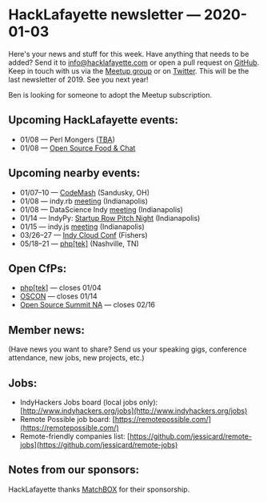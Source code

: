 # HackLafayette newsletter — 2020-01-03

Here's your news and stuff for this week. Have anything that needs to be added? Send it to info@hacklafayette.com or open a pull request on [GitHub](https://github.com/hacklafayette/newsletter). Keep in touch with us via the [Meetup group](https://www.meetup.com/hacklafayette/) or on [Twitter](https://twitter.com/hacklafayette).
This will be the last newsletter of 2019. See you next year!

Ben is looking for someone to adopt the Meetup subscription.



## Upcoming HackLafayette events:
* 01/08 — Perl Mongers ([TBA](https://www.meetup.com/hacklafayette/events/vkwlfpybccblb/))
* 01/08 — [Open Source Food & Chat](https://www.meetup.com/hacklafayette/events/fwnpjrybccblb/)


## Upcoming nearby events:
- 01/07–10 — [CodeMash](https://www.codemash.org/) (Sandusky, OH)
- 01/08 — indy.rb [meeting](https://www.meetup.com/indyrb/events/cfszxybccblb/) (Indianapolis)
- 01/08 — DataScience Indy [meeting](https://www.meetup.com/dsindy/events/bdkcwlybccblb/) (Indianapolis)
- 01/14 — IndyPy: [Startup Row Pitch Night](https://www.meetup.com/indypy/events/bxqbmqybccbsb/) (Indianapolis)
- 01/15 — indy.js [meeting](https://www.meetup.com/indyjs/events/rfhfjrybccbtb/) (Indianapolis)
- 03/26–27 — [Indy Cloud Conf](https://2020.indycloudconf.com/) (Fishers)
- 05/18–21 — [php[tek]](https://tek.phparch.com/) (Nashville, TN)

## Open CfPs:
* [php[tek]](https://sessionize.com/phptek-2020) — closes 01/04
* [OSCON](https://conferences.oreilly.com/oscon/oscon-or/public/cfp/781) — closes 01/14
* [Open Source Summit NA](https://events.linuxfoundation.org/open-source-summit-north-america/program/cfp/#overview) — closes 02/16

## Member news:

(Have news you want to share? Send us your speaking gigs, conference attendance, new jobs, new projects, etc.)

## Jobs:

- IndyHackers Jobs board (local jobs only): [http://www.indyhackers.org/jobs](http://www.indyhackers.org/jobs)
- Remote Possible job board: [https://remotepossible.com/](https://remotepossible.com/)
- Remote-friendly companies list: [https://github.com/jessicard/remote-jobs](https://github.com/jessicard/remote-jobs)

## Notes from our sponsors:

HackLafayette thanks [MatchBOX](http://matchboxstudio.org/) for their sponsorship.
